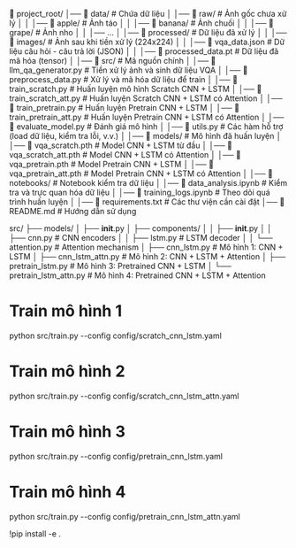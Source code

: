 📂 project_root/
│── 📂 data/                      # Chứa dữ liệu
│   │── 📂 raw/                   # Ảnh gốc chưa xử lý
│   │   │── 📂 apple/             # Ảnh táo
│   │   │── 📂 banana/            # Ảnh chuối
│   │   │── 📂 grape/             # Ảnh nho
│   │   │── ...
│   │── 📂 processed/              # Dữ liệu đã xử lý
│   │   │── 📂 images/             # Ảnh sau khi tiền xử lý (224x224)
│   │   │── 📄 vqa_data.json       # Dữ liệu câu hỏi - câu trả lời (JSON)
│   │   │── 📄 processed_data.pt   # Dữ liệu đã mã hóa (tensor)
│
│── 📂 src/                        # Mã nguồn chính
│   │── 📄 llm_qa_generator.py       # Tiền xử lý ảnh và sinh dữ liệu VQA
│   │── 📄 preprocess_data.py      # Xử lý và mã hóa dữ liệu để train
│   │── 📄 train_scratch.py        # Huấn luyện mô hình Scratch CNN + LSTM
│   │── 📄 train_scratch_att.py    # Huấn luyện Scratch CNN + LSTM có Attention
│   │── 📄 train_pretrain.py       # Huấn luyện Pretrain CNN + LSTM
│   │── 📄 train_pretrain_att.py   # Huấn luyện Pretrain CNN + LSTM có Attention
│   │── 📄 evaluate_model.py       # Đánh giá mô hình
│   │── 📄 utils.py                # Các hàm hỗ trợ (load dữ liệu, kiểm tra lỗi, v.v.)
│
│── 📂 models/                     # Mô hình đã huấn luyện
│   │── 📄 vqa_scratch.pth         # Model CNN + LSTM từ đầu
│   │── 📄 vqa_scratch_att.pth     # Model CNN + LSTM có Attention
│   │── 📄 vqa_pretrain.pth        # Model Pretrain CNN + LSTM
│   │── 📄 vqa_pretrain_att.pth    # Model Pretrain CNN + LSTM có Attention
│
│── 📂 notebooks/                  # Notebook kiểm tra dữ liệu
│   │── 📄 data_analysis.ipynb     # Kiểm tra và trực quan hóa dữ liệu
│   │── 📄 training_logs.ipynb     # Theo dõi quá trình huấn luyện
│
│── 📄 requirements.txt             # Các thư viện cần cài đặt
│── 📄 README.md                    # Hướng dẫn sử dụng


src/
├── models/
│   ├── __init__.py
│   ├── components/
│   │   ├── __init__.py
│   │   ├── cnn.py          # CNN encoders
│   │   ├── lstm.py         # LSTM decoder
│   │   └── attention.py    # Attention mechanism
│   ├── cnn_lstm.py         # Mô hình 1: CNN + LSTM
│   ├── cnn_lstm_attn.py    # Mô hình 2: CNN + LSTM + Attention
│   ├── pretrain_lstm.py    # Mô hình 3: Pretrained CNN + LSTM
│   └── pretrain_lstm_attn.py  # Mô hình 4: Pretrained CNN + LSTM + Attention

# Train mô hình 1
python src/train.py --config config/scratch_cnn_lstm.yaml

# Train mô hình 2
python src/train.py --config config/scratch_cnn_lstm_attn.yaml

# Train mô hình 3
python src/train.py --config config/pretrain_cnn_lstm.yaml

# Train mô hình 4
python src/train.py --config config/pretrain_cnn_lstm_attn.yaml

!pip install -e .